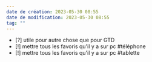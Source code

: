 ```yaml
---
date de création: 2023-05-30 08:55
date de modification: 2023-05-30 08:55
tag: ""
---
```

- [?] utile pour autre chose que pour GTD
- [!] mettre tous les favoris qu'il y a sur pc #téléphone
- [!] mettre tous les favoris qu'il y a sur pc #tablette